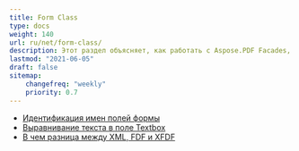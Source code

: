 ```yaml
---
title: Form Class
type: docs
weight: 140
url: ru/net/form-class/
description: Этот раздел объясняет, как работать с Aspose.PDF Facades, используя Form Class.
lastmod: "2021-06-05"
draft: false
sitemap:
    changefreq: "weekly"
    priority: 0.7
---
```


- [Идентификация имен полей формы](/pdf/net/identifying-form-fields-names/)
- [Выравнивание текста в поле Textbox](/pdf/net/justify-text-in-a-textbox-field/)
- [В чем разница между XML, FDF и XFDF](/pdf/net/whats-the-difference-between-xml-fdf-and-xfdf/)